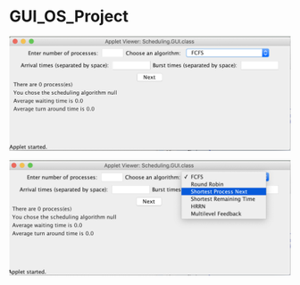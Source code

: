 # GUI_OS_Project

![Screenshot 1 of the GUI](https://github.com/Taenerys/GUI_OS_Project/blob/master/Screen%20Shot%202020-05-05%20at%2017.07.46.png)

![Screenshot 2 of the GUI](https://github.com/Taenerys/GUI_OS_Project/blob/master/Screen%20Shot%202020-05-05%20at%2017.07.58.png)
